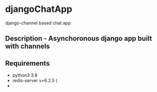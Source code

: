# djangoChatApp
django-channel based chat app
## Description - Asynchoronous django app built with channels
## Requirements
* python3 3.8
* redis-server v=6.2.5 (
* 
